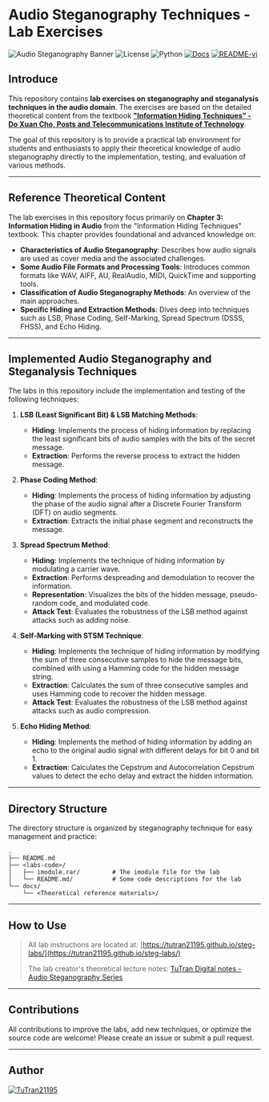 # Audio Steganography Techniques - Lab Exercises
![Audio Steganography Banner](https://img.shields.io/badge/Steganography-Audio-C5BAFF)
![License](https://img.shields.io/badge/License-MIT-B0DB9C)
![Python](https://img.shields.io/badge/Python-3\.x-C4D9FF?logo=python)
[![Docs](https://img.shields.io/badge/Documents-tutran21195\.github\.io-FF8282)](https://tutran21195.github.io/steg-labs/)
[![README-vi](https://img.shields.io/badge/README-vie-FF8282)](./README.md)


## Introduce

This repository contains **lab exercises on steganography and steganalysis techniques in the audio domain**. The exercises are based on the detailed theoretical content from the textbook **["Information Hiding Techniques" - Do Xuan Cho, Posts and Telecommunications Institute of Technology](https://github.com/TuTran21195/steg-labs/blob/main/docs/Ch%E1%BB%A3%20%C4%90X%20gi%C3%A1o%20tr%C3%ACnh%20c%C3%A1c%20k%E1%BB%B9%20thu%E1%BA%ADt%20gi%E1%BA%A5u%20tin.pdf)**.

The goal of this repository is to provide a practical lab environment for students and enthusiasts to apply their theoretical knowledge of audio steganography directly to the implementation, testing, and evaluation of various methods.

-----

## Reference Theoretical Content

The lab exercises in this repository focus primarily on **Chapter 3: Information Hiding in Audio** from the "Information Hiding Techniques" textbook. This chapter provides foundational and advanced knowledge on:

  * **Characteristics of Audio Steganography**: Describes how audio signals are used as cover media and the associated challenges.
  * **Some Audio File Formats and Processing Tools**: Introduces common formats like WAV, AIFF, AU, RealAudio, MIDI, QuickTime and supporting tools.
  * **Classification of Audio Steganography Methods**: An overview of the main approaches.
  * **Specific Hiding and Extraction Methods**: Dives deep into techniques such as LSB, Phase Coding, Self-Marking, Spread Spectrum (DSSS, FHSS), and Echo Hiding.

-----

## Implemented Audio Steganography and Steganalysis Techniques

The labs in this repository include the implementation and testing of the following techniques:

1.  **LSB (Least Significant Bit) & LSB Matching Methods**:

      * **Hiding**: Implements the process of hiding information by replacing the least significant bits of audio samples with the bits of the secret message.
      * **Extraction**: Performs the reverse process to extract the hidden message.

2.  **Phase Coding Method**:

      * **Hiding**: Implements the process of hiding information by adjusting the phase of the audio signal after a Discrete Fourier Transform (DFT) on audio segments.
      * **Extraction**: Extracts the initial phase segment and reconstructs the message.

3.  **Spread Spectrum Method**:

      * **Hiding**: Implements the technique of hiding information by modulating a carrier wave.
      * **Extraction**: Performs despreading and demodulation to recover the information.
      * **Representation**: Visualizes the bits of the hidden message, pseudo-random code, and modulated code.
      * **Attack Test**: Evaluates the robustness of the LSB method against attacks such as adding noise.

4.  **Self-Marking with STSM Technique**:

      * **Hiding**: Implements the technique of hiding information by modifying the sum of three consecutive samples to hide the message bits, combined with using a Hamming code for the hidden message string.
      * **Extraction**: Calculates the sum of three consecutive samples and uses Hamming code to recover the hidden message.
      * **Attack Test**: Evaluates the robustness of the LSB method against attacks such as audio compression.

5.  **Echo Hiding Method**:

      * **Hiding**: Implements the method of hiding information by adding an echo to the original audio signal with different delays for bit 0 and bit 1.
      * **Extraction**: Calculates the Cepstrum and Autocorrelation Cepstrum values to detect the echo delay and extract the hidden information.

-----

## Directory Structure

The directory structure is organized by steganography technique for easy management and practice:

```
.
├── README.md
├── <labs-code>/
│   ├── imodule.rar/         # The imodule file for the lab
│   └── README.md/           # Some code descriptions for the lab
└── docs/
    └── <Theoretical reference materials>/
```

-----

## How to Use

> All lab instructions are located at: [https://tutran21195.github.io/steg-labs/](https://tutran21195.github.io/steg-labs/)
>
> The lab creator's theoretical lecture notes: [TuTran Digital notes - Audio Steganography Series](https://tutran-garden.vercel.app/2025/stego/lecture_notes_colection/)

-----

## Contributions

All contributions to improve the labs, add new techniques, or optimize the source code are welcome\! Please create an issue or submit a pull request.

-----

## Author

[![TuTran21195](https://img.shields.io/badge/TuTran21195%20GitHub-096B68?logo=github&logoColor=fff&style=flat)](https://github.com/TuTran21195/)